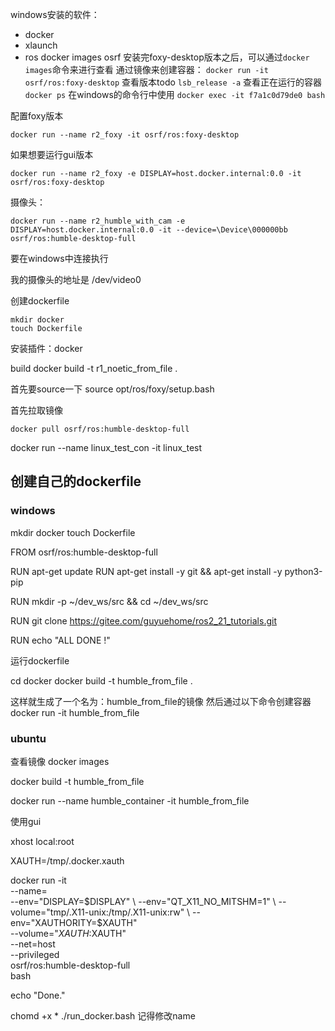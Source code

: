 windows安装的软件：
- docker
- xlaunch
- ros docker images osrf
安装完foxy-desktop版本之后，可以通过`docker images`命令来进行查看
通过镜像来创建容器：
`docker run -it osrf/ros:foxy-desktop`
查看版本todo
`lsb_release -a`
查看正在运行的容器
`docker ps`
在windows的命令行中使用
`docker exec -it f7a1c0d79de0 bash`


配置foxy版本
```shell
docker run --name r2_foxy -it osrf/ros:foxy-desktop
```

如果想要运行gui版本
```shell
docker run --name r2_foxy -e DISPLAY=host.docker.internal:0.0 -it osrf/ros:foxy-desktop
```

摄像头：
```shell
docker run --name r2_humble_with_cam -e DISPLAY=host.docker.internal:0.0 -it --device=\Device\000000bb osrf/ros:humble-desktop-full
```

要在windows中连接执行


我的摄像头的地址是 /dev/video0



创建dockerfile
```shell
mkdir docker
touch Dockerfile
```
安装插件：docker


build
docker build -t r1_noetic_from_file .



首先要source一下
source opt/ros/foxy/setup.bash




首先拉取镜像
```shell
docker pull osrf/ros:humble-desktop-full
```


docker run --name linux_test_con -it linux_test




## 创建自己的dockerfile
### windows
mkdir docker
touch Dockerfile

FROM osrf/ros:humble-desktop-full

RUN apt-get update
RUN apt-get install -y git && apt-get install -y python3-pip

RUN mkdir -p ~/dev_ws/src && cd ~/dev_ws/src

RUN git clone https://gitee.com/guyuehome/ros2_21_tutorials.git

RUN echo "ALL DONE !"



运行dockerfile

cd docker
docker build -t humble_from_file .

这样就生成了一个名为：humble_from_file的镜像
然后通过以下命令创建容器
docker run -it humble_from_file



### ubuntu
查看镜像
docker images


docker build -t humble_from_file

docker run --name humble_container -it humble_from_file



使用gui

xhost local:root

XAUTH=/tmp/.docker.xauth

docker run -it \
	--name=<name> \
	--env="DISPLAY=$DISPLAY" \
	--env="QT_X11_NO_MITSHM=1" \
	--volume="tmp/.X11-unix:/tmp/.X11-unix:rw" \
	--env="XAUTHORITY=$XAUTH" \
	--volume="$XAUTH:$XAUTH" \
	--net=host \
	--privileged \
	osrf/ros:humble-desktop-full \
	bash

echo "Done."


chomd +x *
./run_docker.bash
记得修改name

